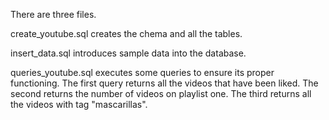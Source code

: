 There are three files.

create_youtube.sql creates the chema and all the tables.

insert_data.sql introduces sample data into the database.

queries_youtube.sql executes some queries to ensure its proper functioning. The first query returns all the videos that have been liked. The second returns the number of videos on playlist one. The third returns all the videos with tag "mascarillas".